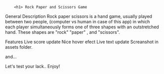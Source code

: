         <h1> Rock Paper and Scissors Game

General Description
Rock paper scissors is a hand game, usually played between two people, (computer vs human in case of this app) in which each player simultaneously forms one of three shapes with an outstretched hand. These shapes are "rock" "paper" , and "scissors".

Features
Live score update
Nice hover efect
Live text update
Screanshot in assets folder.

and...

Let's test your lack..
Enjoy!
